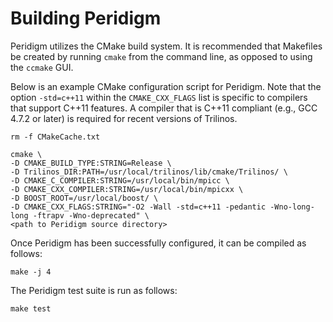 # Building Peridigm

Peridigm utilizes the CMake build system. It is recommended that Makefiles be created by running `cmake` from the command line, as opposed to using the `ccmake` GUI.

Below is an example CMake configuration script for Peridigm. Note that the option `-std=c++11` within the `CMAKE_CXX_FLAGS` list is specific to compilers that support C++11 features. A compiler that is C++11 compliant (e.g., GCC 4.7.2 or later) is required for recent versions of Trilinos.

````
rm -f CMakeCache.txt
 
cmake \
-D CMAKE_BUILD_TYPE:STRING=Release \
-D Trilinos_DIR:PATH=/usr/local/trilinos/lib/cmake/Trilinos/ \
-D CMAKE_C_COMPILER:STRING=/usr/local/bin/mpicc \
-D CMAKE_CXX_COMPILER:STRING=/usr/local/bin/mpicxx \
-D BOOST_ROOT=/usr/local/boost/ \
-D CMAKE_CXX_FLAGS:STRING="-O2 -Wall -std=c++11 -pedantic -Wno-long-long -ftrapv -Wno-deprecated" \
<path to Peridigm source directory>
````

Once Peridigm has been successfully configured, it can be compiled as follows:

````
make -j 4
````

The Peridigm test suite is run as follows:

````
make test
````
